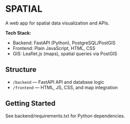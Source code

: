 # SPATIAL

A web app for spatial data visualization and APIs.

**Tech Stack:**
- Backend: FastAPI (Python), PostgreSQL/PostGIS
- Frontend: Plain JavaScript, HTML, CSS
- GIS: Leaflet.js (maps), spatial queries via PostGIS

## Structure

- `/backend` — FastAPI API and database logic
- `/frontend` — HTML, JS, CSS, and map integration

## Getting Started

See backend/requirements.txt for Python dependencies.
